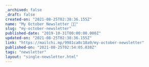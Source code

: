 ```yaml
---
_archived: false
_draft: false
created-on: "2021-08-25T02:38:36.155Z"
name: "My October Newsletter 🎃📝"
slug: "my-october-newsletter"
published-date: "2019-10-31T00:00:00.000Z"
updated-on: "2021-08-25T02:38:36.155Z"
link: "https://mailchi.mp/9981ca8c18a9/my-october-newsletter"
published-on: "2021-08-25T02:54:05.038Z"
tags: "newsletter"
layout: "single-newsletter.html"
---
```



